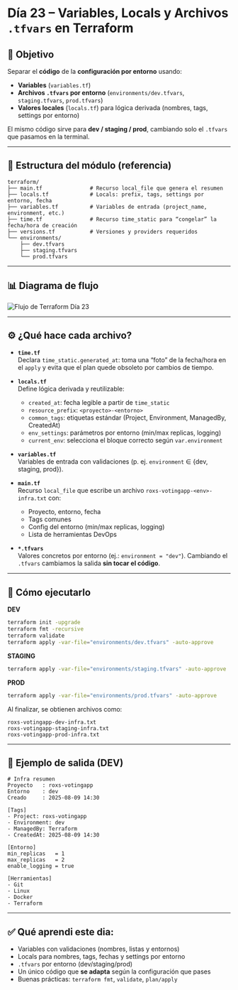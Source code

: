 # Día 23 – Variables, Locals y Archivos `.tfvars` en Terraform

## 🎯 Objetivo
Separar el **código** de la **configuración por entorno** usando:
- **Variables** (`variables.tf`)
- **Archivos `.tfvars` por entorno** (`environments/dev.tfvars`, `staging.tfvars`, `prod.tfvars`)
- **Valores locales** (`locals.tf`) para lógica derivada (nombres, tags, settings por entorno)

El mismo código sirve para **dev / staging / prod**, cambiando solo el `.tfvars` que pasamos en la terminal.

---

## 📂 Estructura del módulo (referencia)
```
terraform/
├── main.tf               # Recurso local_file que genera el resumen
├── locals.tf             # Locals: prefix, tags, settings por entorno, fecha
├── variables.tf          # Variables de entrada (project_name, environment, etc.)
├── time.tf               # Recurso time_static para “congelar” la fecha/hora de creación
├── versions.tf           # Versiones y providers requeridos
└── environments/
    ├── dev.tfvars
    ├── staging.tfvars
    └── prod.tfvars
```

---

## 📊 Diagrama de flujo
![Flujo de Terraform Día 23](./terraform_flow.png)

---

## ⚙️ ¿Qué hace cada archivo?

- **`time.tf`**  
  Declara `time_static.generated_at`: toma una “foto” de la fecha/hora en el `apply` y evita que el plan quede obsoleto por cambios de tiempo.

- **`locals.tf`**  
  Define lógica derivada y reutilizable:
  - `created_at`: fecha legible a partir de `time_static`
  - `resource_prefix`: `<proyecto>-<entorno>`
  - `common_tags`: etiquetas estándar (Project, Environment, ManagedBy, CreatedAt)
  - `env_settings`: parámetros por entorno (min/max replicas, logging)
  - `current_env`: selecciona el bloque correcto según `var.environment`

- **`variables.tf`**  
  Variables de entrada con validaciones (p. ej. `environment` ∈ {dev, staging, prod}).

- **`main.tf`**  
  Recurso `local_file` que escribe un archivo `roxs-votingapp-<env>-infra.txt` con:
  - Proyecto, entorno, fecha
  - Tags comunes
  - Config del entorno (min/max replicas, logging)
  - Lista de herramientas DevOps

- **`*.tfvars`**  
  Valores concretos por entorno (ej.: `environment = "dev"`). Cambiando el `.tfvars` cambiamos la salida **sin tocar el código**.

---

## 🚀 Cómo ejecutarlo

**DEV**
```bash
terraform init -upgrade
terraform fmt -recursive
terraform validate
terraform apply -var-file="environments/dev.tfvars" -auto-approve
```

**STAGING**
```bash
terraform apply -var-file="environments/staging.tfvars" -auto-approve
```

**PROD**
```bash
terraform apply -var-file="environments/prod.tfvars" -auto-approve
```

Al finalizar, se obtienen archivos como:
```
roxs-votingapp-dev-infra.txt
roxs-votingapp-staging-infra.txt
roxs-votingapp-prod-infra.txt
```

---

## 👀 Ejemplo de salida (DEV)
```
# Infra resumen
Proyecto   : roxs-votingapp
Entorno    : dev
Creado     : 2025-08-09 14:30

[Tags]
- Project: roxs-votingapp
- Environment: dev
- ManagedBy: Terraform
- CreatedAt: 2025-08-09 14:30

[Entorno]
min_replicas   = 1
max_replicas   = 2
enable_logging = true

[Herramientas]
- Git
- Linux
- Docker
- Terraform
```

---

## ✅ Qué aprendi este dia:
- Variables con validaciones (nombres, listas y entornos)
- Locals para nombres, tags, fechas y settings por entorno
- `.tfvars` por entorno (dev/staging/prod)
- Un único código que **se adapta** según la configuración que pases
- Buenas prácticas: `terraform fmt`, `validate`, `plan/apply`
